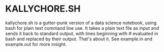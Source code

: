 # KALLYCHORE.SH 

kallychore.sh is a gutter-punk version of a data science notebook,
using bash for plain text command line use. It takes a plain text file
as input and sends it back to standard output, with lines beginning
with # evaluated in bash and replaced by their output. That's about
it. See example.in and example.out for more insight.

